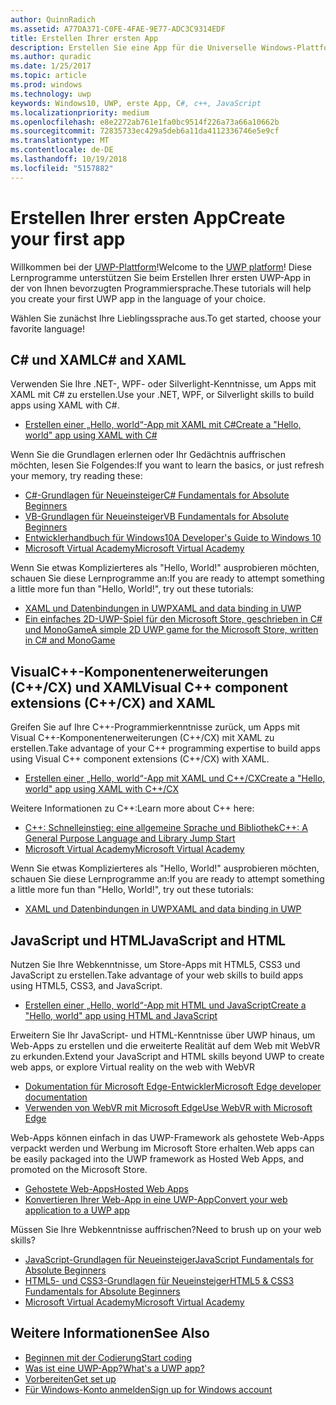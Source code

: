 ```yaml
---
author: QuinnRadich
ms.assetid: A77DA371-C0FE-4FAE-9E77-ADC3C9314EDF
title: Erstellen Ihrer ersten App
description: Erstellen Sie eine App für die Universelle Windows-Plattform (UWP) für Windows10 mithilfe Ihrer bevorzugten Programmiersprache.
ms.author: quradic
ms.date: 1/25/2017
ms.topic: article
ms.prod: windows
ms.technology: uwp
keywords: Windows10, UWP, erste App, C#, c++, JavaScript
ms.localizationpriority: medium
ms.openlocfilehash: e8e2272ab761e1fa0bc9514f226a73a66a10662b
ms.sourcegitcommit: 72835733ec429a5deb6a11da4112336746e5e9cf
ms.translationtype: MT
ms.contentlocale: de-DE
ms.lasthandoff: 10/19/2018
ms.locfileid: "5157882"
---
```

# <a name="create-your-first-app"></a><span data-ttu-id="34d3f-104">Erstellen Ihrer ersten App</span><span class="sxs-lookup"><span data-stu-id="34d3f-104">Create your first app</span></span>

<span data-ttu-id="34d3f-105">Willkommen bei der [UWP-Plattform](universal-application-platform-guide.md)!</span><span class="sxs-lookup"><span data-stu-id="34d3f-105">Welcome to the [UWP platform](universal-application-platform-guide.md)!</span></span> <span data-ttu-id="34d3f-106">Diese Lernprogramme unterstützen Sie beim Erstellen Ihrer ersten UWP-App in der von Ihnen bevorzugten Programmiersprache.</span><span class="sxs-lookup"><span data-stu-id="34d3f-106">These tutorials will help you create your first UWP app in the language of your choice.</span></span>

<span data-ttu-id="34d3f-107">Wählen Sie zunächst Ihre Lieblingssprache aus.</span><span class="sxs-lookup"><span data-stu-id="34d3f-107">To get started, choose your favorite language!</span></span>

## <a name="c-and-xaml"></a><span data-ttu-id="34d3f-108">C# und XAML</span><span class="sxs-lookup"><span data-stu-id="34d3f-108">C# and XAML</span></span>

<span data-ttu-id="34d3f-109">Verwenden Sie Ihre .NET-, WPF- oder Silverlight-Kenntnisse, um Apps mit XAML mit C# zu erstellen.</span><span class="sxs-lookup"><span data-stu-id="34d3f-109">Use your .NET, WPF, or Silverlight skills to build apps using XAML with C#.</span></span>

* [<span data-ttu-id="34d3f-110">Erstellen einer „Hello, world“-App mit XAML mit C#</span><span class="sxs-lookup"><span data-stu-id="34d3f-110">Create a "Hello, world" app using XAML with C#</span></span>](create-a-hello-world-app-xaml-universal.md)

<span data-ttu-id="34d3f-111">Wenn Sie die Grundlagen erlernen oder Ihr Gedächtnis auffrischen möchten, lesen Sie Folgendes:</span><span class="sxs-lookup"><span data-stu-id="34d3f-111">If you want to learn the basics, or just refresh your memory, try reading these:</span></span>

* [<span data-ttu-id="34d3f-112">C#-Grundlagen für Neueinsteiger</span><span class="sxs-lookup"><span data-stu-id="34d3f-112">C# Fundamentals for Absolute Beginners</span></span>](https://go.microsoft.com/fwlink/?linkid=850801)
* [<span data-ttu-id="34d3f-113">VB-Grundlagen für Neueinsteiger</span><span class="sxs-lookup"><span data-stu-id="34d3f-113">VB Fundamentals for Absolute Beginners</span></span>](https://go.microsoft.com/fwlink/?linkid=850802)
* [<span data-ttu-id="34d3f-114">Entwicklerhandbuch für Windows10</span><span class="sxs-lookup"><span data-stu-id="34d3f-114">A Developer's Guide to Windows 10</span></span>](https://go.microsoft.com/fwlink/?linkid=850804)
* [<span data-ttu-id="34d3f-115">Microsoft Virtual Academy</span><span class="sxs-lookup"><span data-stu-id="34d3f-115">Microsoft Virtual Academy</span></span>](http://www.microsoftvirtualacademy.com/)

<span data-ttu-id="34d3f-116">Wenn Sie etwas Komplizierteres als "Hello, World!" ausprobieren möchten, schauen Sie diese Lernprogramme an:</span><span class="sxs-lookup"><span data-stu-id="34d3f-116">If you are ready to attempt something a little more fun than "Hello, World!", try out these tutorials:</span></span>

* [<span data-ttu-id="34d3f-117">XAML und Datenbindungen in UWP</span><span class="sxs-lookup"><span data-stu-id="34d3f-117">XAML and data binding in UWP</span></span>](xaml-basics-intro.md)
* [<span data-ttu-id="34d3f-118">Ein einfaches 2D-UWP-Spiel für den Microsoft Store, geschrieben in C# und MonoGame</span><span class="sxs-lookup"><span data-stu-id="34d3f-118">A simple 2D UWP game for the Microsoft Store, written in C# and MonoGame</span></span>](get-started-tutorial-game-mg2d.md)


## <a name="visual-c-component-extensions-ccx-and-xaml"></a><span data-ttu-id="34d3f-119">VisualC++-Komponentenerweiterungen (C++/CX) und XAML</span><span class="sxs-lookup"><span data-stu-id="34d3f-119">Visual C++ component extensions (C++/CX) and XAML</span></span>

<span data-ttu-id="34d3f-120">Greifen Sie auf Ihre C++-Programmierkenntnisse zurück, um Apps mit Visual C++-Komponentenerweiterungen (C++/CX) mit XAML zu erstellen.</span><span class="sxs-lookup"><span data-stu-id="34d3f-120">Take advantage of your C++ programming expertise to build apps using Visual C++ component extensions (C++/CX) with XAML.</span></span>

* [<span data-ttu-id="34d3f-121">Erstellen einer „Hello, world“-App mit XAML und C++/CX</span><span class="sxs-lookup"><span data-stu-id="34d3f-121">Create a "Hello, world" app using XAML with C++/CX</span></span>](create-a-basic-windows-10-app-in-cpp.md)

<span data-ttu-id="34d3f-122">Weitere Informationen zu C++:</span><span class="sxs-lookup"><span data-stu-id="34d3f-122">Learn more about C++ here:</span></span>

* [<span data-ttu-id="34d3f-123">C++: Schnelleinstieg: eine allgemeine Sprache und Bibliothek</span><span class="sxs-lookup"><span data-stu-id="34d3f-123">C++: A General Purpose Language and Library Jump Start</span></span>](http://www.microsoftvirtualacademy.com/training-courses/c-a-general-purpose-language-and-library-jump-start)
* [<span data-ttu-id="34d3f-124">Microsoft Virtual Academy</span><span class="sxs-lookup"><span data-stu-id="34d3f-124">Microsoft Virtual Academy</span></span>](http://go.microsoft.com/fwlink/p/?LinkID=389916)

<span data-ttu-id="34d3f-125">Wenn Sie etwas Komplizierteres als "Hello, World!" ausprobieren möchten, schauen Sie diese Lernprogramme an:</span><span class="sxs-lookup"><span data-stu-id="34d3f-125">If you are ready to attempt something a little more fun than "Hello, World!", try out these tutorials:</span></span>

* [<span data-ttu-id="34d3f-126">XAML und Datenbindungen in UWP</span><span class="sxs-lookup"><span data-stu-id="34d3f-126">XAML and data binding in UWP</span></span>](xaml-basics-intro.md)

## <a name="javascript-and-html"></a><span data-ttu-id="34d3f-127">JavaScript und HTML</span><span class="sxs-lookup"><span data-stu-id="34d3f-127">JavaScript and HTML</span></span>

<span data-ttu-id="34d3f-128">Nutzen Sie Ihre Webkenntnisse, um Store-Apps mit HTML5, CSS3 und JavaScript zu erstellen.</span><span class="sxs-lookup"><span data-stu-id="34d3f-128">Take advantage of your web skills to build apps using HTML5, CSS3, and JavaScript.</span></span>

* [<span data-ttu-id="34d3f-129">Erstellen einer „Hello, world“-App mit HTML und JavaScript</span><span class="sxs-lookup"><span data-stu-id="34d3f-129">Create a "Hello, world" app using HTML and JavaScript</span></span>](create-a-hello-world-app-js-uwp.md)

<span data-ttu-id="34d3f-130">Erweitern Sie Ihr JavaScript- und HTML-Kenntnisse über UWP hinaus, um Web-Apps zu erstellen und die erweiterte Realität auf dem Web mit WebVR zu erkunden.</span><span class="sxs-lookup"><span data-stu-id="34d3f-130">Extend your JavaScript and HTML skills beyond UWP to create web apps, or explore Virtual reality on the web with WebVR</span></span>

* [<span data-ttu-id="34d3f-131">Dokumentation für Microsoft Edge-Entwickler</span><span class="sxs-lookup"><span data-stu-id="34d3f-131">Microsoft Edge developer documentation</span></span>](https://docs.microsoft.com/microsoft-edge/)
* [<span data-ttu-id="34d3f-132">Verwenden von WebVR mit Microsoft Edge</span><span class="sxs-lookup"><span data-stu-id="34d3f-132">Use WebVR with Microsoft Edge</span></span>](https://docs.microsoft.com/en-us/microsoft-edge/webvr/)

<span data-ttu-id="34d3f-133">Web-Apps können einfach in das UWP-Framework als gehostete Web-Apps verpackt werden und Werbung im Microsoft Store erhalten.</span><span class="sxs-lookup"><span data-stu-id="34d3f-133">Web apps can be easily packaged into the UWP framework as Hosted Web Apps, and promoted on the Microsoft Store.</span></span>

* [<span data-ttu-id="34d3f-134">Gehostete Web-Apps</span><span class="sxs-lookup"><span data-stu-id="34d3f-134">Hosted Web Apps</span></span>](https://developer.microsoft.com/windows/bridges/hosted-web-apps)
* [<span data-ttu-id="34d3f-135">Konvertieren Ihrer Web-App in eine UWP-App</span><span class="sxs-lookup"><span data-stu-id="34d3f-135">Convert your web application to a UWP app</span></span>](../porting/hwa-create-windows.md)

<span data-ttu-id="34d3f-136">Müssen Sie Ihre Webkenntnisse auffrischen?</span><span class="sxs-lookup"><span data-stu-id="34d3f-136">Need to brush up on your web skills?</span></span>

* [<span data-ttu-id="34d3f-137">JavaScript-Grundlagen für Neueinsteiger</span><span class="sxs-lookup"><span data-stu-id="34d3f-137">JavaScript Fundamentals for Absolute Beginners</span></span>](http://www.microsoftvirtualacademy.com/training-courses/javascript-fundamentals-for-absolute-beginners)
* [<span data-ttu-id="34d3f-138">HTML5- und CSS3-Grundlagen für Neueinsteiger</span><span class="sxs-lookup"><span data-stu-id="34d3f-138">HTML5 & CSS3 Fundamentals for Absolute Beginners</span></span>](http://www.microsoftvirtualacademy.com/training-courses/html5-css3-fundamentals-development-for-absolute-beginners)
* [<span data-ttu-id="34d3f-139">Microsoft Virtual Academy</span><span class="sxs-lookup"><span data-stu-id="34d3f-139">Microsoft Virtual Academy</span></span>](http://go.microsoft.com/fwlink/p/?LinkID=389916)

## <a name="see-also"></a><span data-ttu-id="34d3f-140">Weitere Informationen</span><span class="sxs-lookup"><span data-stu-id="34d3f-140">See Also</span></span>

* [<span data-ttu-id="34d3f-141">Beginnen mit der Codierung</span><span class="sxs-lookup"><span data-stu-id="34d3f-141">Start coding</span></span>](create-uwp-apps.md)
* [<span data-ttu-id="34d3f-142">Was ist eine UWP-App?</span><span class="sxs-lookup"><span data-stu-id="34d3f-142">What's a UWP app?</span></span>](universal-application-platform-guide.md)
* [<span data-ttu-id="34d3f-143">Vorbereiten</span><span class="sxs-lookup"><span data-stu-id="34d3f-143">Get set up</span></span>](get-set-up.md)
* [<span data-ttu-id="34d3f-144">Für Windows-Konto anmelden</span><span class="sxs-lookup"><span data-stu-id="34d3f-144">Sign up for Windows account</span></span>](sign-up.md)
